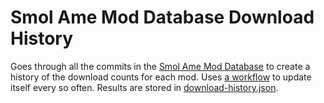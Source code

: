 # Smol Ame Mod Database Download History

Goes through all the commits in the [Smol Ame Mod Database](https://github.com/MegaPiggy/smol-ame-mod-database) to create a history of the download counts for each mod. Uses [a workflow](https://github.com/MegaPiggy/SAModDBDownloadCountExtractor/actions/workflows/update-download-history.yml) to update itself every so often. Results are stored in [download-history.json](https://github.com/MegaPiggy/SAModDBDownloadCountExtractor/blob/main/download-history.json).

